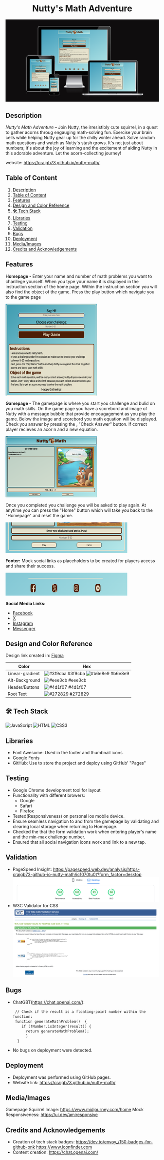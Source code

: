 <div align="center"><h1>Nutty's Math Adventure</h1></div>

![Alt text](assets/images/mock-screen.png)


## Description 

*Nutty's Math Adventure* – Join Nutty, the irresistibly cute squirrel, in a quest to gather acorns throug engauging math-solving fun. Exercise your brain cells while helping Nutty gear up for the chilly winter ahead. Solve random math questions and watch as Nutty's stash grows. It's not just about numbers; it's about the joy of learning and the excitement of aiding Nutty in this adorable adventure. Let the acorn-collecting journey! 

website: https://craigb73.github.io/nutty-math/

## Table of Content 

1. [Description](#description)
2. [Table of Content](#table-of-content)
3. [Features](#features)
4. [Design and Color Reference](#design-and-color-reference)
5. [🛠 Tech Stack](#%F0%9F%9B%A0-tech-stack)
6. [Libraries](#libraries)
7. [Testing](#testing)
8. [Validation](#validation)
9. [Bugs](#bugs)
10. [Deployment](#deployment)
11. [Media/Images](#mediaimages)
12. [Credits and Acknowledgements](#credits-and-acknowledgements)

## Features
**Homepage -** Enter your name and number of math problems you want to chanllege yourself. When you type your name it is displayed in the instruction section of the home page. Within the instruction section you will also find the object of the game.
Press the play button which navigate you to the game page

<img src="Screenshot 2023-11-12 at 20.11.01.png" alt="Screenshot" width="300" height="300">

**Gamepage -** The gamepage is where you start you challenge and bulid on you math skills. On the game page you have a scorebord and image of Nutty with a message bubble that provide encougagement as you play the game. Below the image and scorebord you math equation will be displayed. Check you answer by pressing the , "Check Answer" button. If correct player recieves an acor n and a new equation.

<img src="Screenshot 2023-11-16 at 10.20.17.png" alt="Screenshot" width="300" height="200"> 

Once you completed you challenge you will be asked to play again. At anytime you can press the "Home" button which will take you back to the "Homepage" and reset the game.

<img src="Screenshot 2023-11-12 at 20.24.39.png" alt="Screenshot" width="400" height="100">

**Footer:** Mock social links as placeholders to be created for players access and share their success.

<img src="Screenshot 2023-11-12 at 21.17.19.png" alt="Screenshot" width="400" height="75">

**Social Media Links:**
- [Facebook](https://www.facebook.com)
- [X](https://www.x.com)
- [Instagram](https://www.instagram.com)
- [Messenger](https://www.messenger.com)

## Design and Color Reference
 Design link created in: [Figma](https://www.figma.com/file/uzQhUBLFXZnp77fvHifUTR/nutty_math?type=design&node-id=1%3A94&mode=design&t=ADPiRRybJDRygtgZ-1)

| Color             | Hex                                                                |
| ----------------- | ------------------------------------------------------------------ |
| Linear-gradient | ![#3f9cba](https://via.placeholder.com/10/3f9cba?text=+) #3f9cba ![#b6e8e9](https://via.placeholder.com/10/b6e8e9?text=+) #b6e8e9|
| Alt-Background | ![#eee3cb](https://via.placeholder.com/10/eee3cb?text=+) #eee3cb |
| Header/Buttons | ![#4d1f07](https://via.placeholder.com/10/4d1f07?text=+) #4d1f07 |
| Root Text | ![#272829](https://via.placeholder.com/10/272829?text=+) #272829 |

## 🛠 Tech Stack
![JavaScript](https://img.shields.io/badge/JavaScript-F7DF1E?style=for-the-badge&logo=javascript&logoColor=black)
![HTML](https://img.shields.io/badge/HTML-239120?style=for-the-badge&logo=html5&logoColor=white)
![CSS3](https://img.shields.io/badge/CSS3-239120?&style=for-the-badge&logo=css3&logoColor=white)

## Libraries
 - Font Awesome: Used in the footer and thumbnail icons
- Google Fonts
- GitHub: Use to store the project and deploy using GitHub' "Pages"

## Testing
- Google Chrome development tool for layout
- Functionality with different browers: 
  - Google 
  - Safari  
  - Firefox
- Tested(Responsiveness) on personal ios mobile device.
- Ensure seamless navigation to and from the gamepage by validating and clearing local storage when returning to Homepage.
- Checked the that the form validation work when entering player's name and the min-max challenge number.
- Ensured that all social navigation icons work and link to a new tap.

## Validation
- PageSpeed Insight: https://pagespeed.web.dev/analysis/https-craigb73-github-io-nutty-math/ic1070tu0t?form_factor=desktop
![Screenshot image from PageSpeed Insight](<Screenshot 2023-11-16 at 09.56.07.png>)
- W3C Validator for CSS
![Screenshot image from W3C css validation](<Screenshot 2023-11-16 at 00.45.48.png>)

## Bugs
- ChatGBT(https://chat.openai.com/): 
  ```
   // Check if the result is a floating-point number within the function: 
   function generateMathProblem()  {
      if (!Number.isInteger(result)) {
        return generateMathProblem();
        }
    }
    ```
- No bugs on deployment were detected.
  
## Deployment 
- Deployment was performed using GitHub pages.
- Website link:  https://craigb73.github.io/nutty-math/

## Media/Images
Gamepage Squirrel Image:  https://www.midjourney.com/home
Mock Responsiveness: https://ui.dev/amiresponsive

## Credits and Acknowledgements
- Creation of tech stack badges: https://dev.to/envoy_/150-badges-for-github-pnk
https://www.iconfinder.com
- Content creation: https://chat.openai.com/
